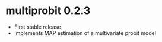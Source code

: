 # multiprobit 0.2.3

* First stable release
* Implements MAP estimation of a multivariate probit model
